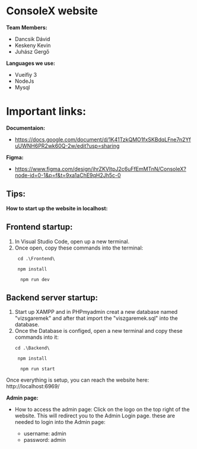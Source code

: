 # ConsoleX website
  **Team Members:**

- Dancsik Dávid
- Keskeny Kevin
- Juhász Gergő

**Languages we use:**
- Vueifiy 3
- NodeJs
- Mysql

# Important links:

**Documentaion:**
- https://docs.google.com/document/d/1K41TzkQMO1fxSKBdqLFne7n2YfuUWNH6PR2wk60Q-2w/edit?usp=sharing

**Figma:**
- https://www.figma.com/design/ihrZKVltpJ2c6uFfEmMTnN/ConsoleX?node-id=0-1&p=f&t=9xa1aChE9qH2Jh5c-0

## Tips:

**How to start up the website in localhost:**
## Frontend startup:
   1. In Visual Studio Code, open up a new terminal.
   2. Once open,  copy these commands into the terminal:
      ```
       cd .\Frontend\
      ```
      ```
       npm install 
      ```
      ```
        npm run dev 
      ```
## Backend server startup:
   1. Start up XAMPP and in PHPmyadmin creat a new database named "vizsgaremek" and after that import the "viszgaremek.sql" into the database.
   2. Once the Database is configed, open a new terminal and copy these commands into it:
      ```
      cd .\Backend\
      ```
      ```
       npm install 
      ```
      ```
        npm run start 
      ```
 Once everything is setup, you can reach the website here: http://localhost:6969/


**Admin page:**
- How to access the admin page:
  Click on the logo on the top right of the website. This will redirect you to the Admin Login page.
  these are needed to login into the Admin page:

   - username: admin
   - password: admin


